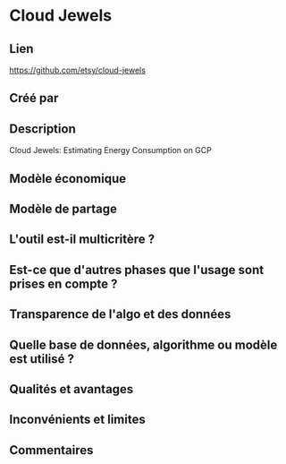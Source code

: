 # Cloud Jewels

## Lien

https://github.com/etsy/cloud-jewels

## Créé par


## Description

Cloud Jewels: Estimating Energy Consumption on GCP

## Modèle économique



## Modèle de partage



## L'outil est-il multicritère ?

## Est-ce que d'autres phases que l'usage sont prises en compte ?

## Transparence de l'algo et des données



## Quelle base de données, algorithme ou modèle est utilisé ?



## Qualités et avantages



## Inconvénients et limites



## Commentaires



